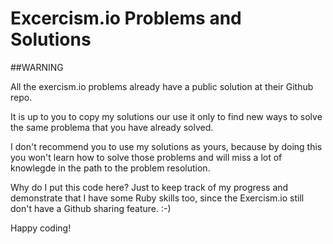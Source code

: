 # Excercism.io Problems and Solutions

##WARNING

All the exercism.io problems already have a public solution at their Github repo.

It is up to you to copy my solutions our use it only to find new ways to solve the same problema that you have already solved. 

I don't recommend you to use my solutions as yours, because by doing this you won't learn how to solve those problems and will miss a lot of knowlegde in the path to the problem resolution.

Why do I put this code here? Just to keep track of my progress and demonstrate that I have some Ruby skills too, since the Exercism.io still don't have a Github sharing feature. :-)

Happy coding!